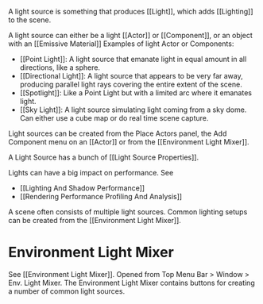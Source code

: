 A light source is something that produces [[Light]], which adds [[Lighting]] to the scene.

A light source can either be a light [[Actor]] or [[Component]], or an object with an [[Emissive Material]]
Examples of light Actor or Components:

- [[Point Light]]: A light source that emanate light in equal amount in all directions, like a sphere.
- [[Directional Light]]: A light source that appears to be very far away, producing parallel light rays covering the entire extent of the scene.
- [[Spotlight]]: Like a Point Light but with a limited arc where it emanates light.
- [[Sky Light]]: A light source simulating light coming from a sky dome. Can either use a cube map or do real time scene capture.

Light sources can be created from the Place Actors panel, the Add Component menu on an [[Actor]] or from the [[Environment Light Mixer]].

A Light Source has a bunch of [[Light Source Properties]].

Lights can have a big impact on performance.
See
- [[Lighting And Shadow Performance]]
- [[Rendering Performance Profiling And Analysis]]

A scene often consists of multiple light sources.
Common lighting setups can be created from the [[Environment Light Mixer]].

# Environment Light Mixer

See [[Environment Light Mixer]].
Opened from Top Menu Bar > Window > Env. Light Mixer.
The Environment Light Mixer contains buttons for creating a number of common light sources.

